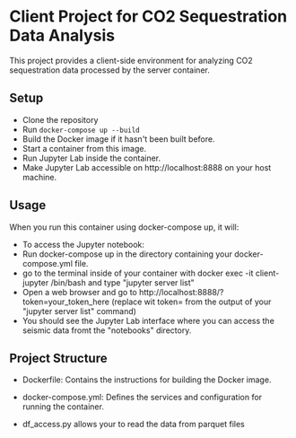 # Client Project for CO2 Sequestration Data Analysis

This project provides a client-side environment for analyzing CO2 sequestration data processed by the server container.

## Setup

- Clone the repository
- Run `docker-compose up --build`
- Build the Docker image if it hasn't been built before.
- Start a container from this image.
- Run Jupyter Lab inside the container.
- Make Jupyter Lab accessible on http://localhost:8888 on your host machine.

## Usage

When you run this container using docker-compose up, it will:

- To access the Jupyter notebook:
- Run docker-compose up in the directory containing your docker-compose.yml file.
- go to the terminal inside of your container with docker exec -it client-jupyter /bin/bash and type "jupyter server list"
- Open a web browser and go to http://localhost:8888/?token=your_token_here (replace wit token= from the output of your "jupyter server list" command)
- You should see the Jupyter Lab interface where you can access the seismic data fromt the "notebooks" directory.

## Project Structure

- Dockerfile: Contains the instructions for building the Docker image.
- docker-compose.yml: Defines the services and configuration for running the container.

- df_access.py allows your to read the data from parquet files
